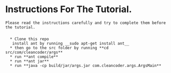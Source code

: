 # Instructions For The Tutorial.
    Please read the instructions carefully and try to complete them before the tutorial.
 
### 

      * Clone this repo 
       install ant by running __sudo apt-get install ant__
      * then go to the src folder by running **cd src/com/cleancoder/args**
      * run **ant compile**
      * run **ant jar**
      * run **java -cp build/jar/args.jar com.cleancoder.args.ArgsMain**
    
